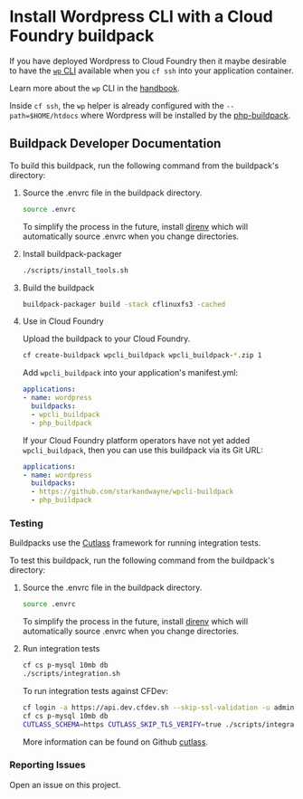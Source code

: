 # Install Wordpress CLI with a Cloud Foundry buildpack

If you have deployed Wordpress to Cloud Foundry then it maybe desirable to have the [`wp` CLI](https://wp-cli.org/) available when you `cf ssh` into your application container.

Learn more about the `wp` CLI in the [handbook](https://make.wordpress.org/cli/handbook/).

Inside `cf ssh`, the `wp` helper is already configured with the `--path=$HOME/htdocs` where Wordpress will be installed by the [php-buildpack](https://github.com/cloudfoundry/php-buildpack).

## Buildpack Developer Documentation

To build this buildpack, run the following command from the buildpack's directory:

1. Source the .envrc file in the buildpack directory.

    ```bash
    source .envrc
    ```

    To simplify the process in the future, install [direnv](https://direnv.net/) which will automatically source .envrc when you change directories.

1. Install buildpack-packager

    ```bash
    ./scripts/install_tools.sh
    ```

1. Build the buildpack

    ```bash
    buildpack-packager build -stack cflinuxfs3 -cached
    ```

1. Use in Cloud Foundry

    Upload the buildpack to your Cloud Foundry.

    ```bash
    cf create-buildpack wpcli_buildpack wpcli_buildpack-*.zip 1
    ```

    Add `wpcli_buildpack` into your application's manifest.yml:

    ```yaml
    applications:
    - name: wordpress
      buildpacks:
      - wpcli_buildpack
      - php_buildpack
    ```

    If your Cloud Foundry platform operators have not yet added `wpcli_buildpack`, then you can use this buildpack via its Git URL:

    ```yaml
    applications:
    - name: wordpress
      buildpacks:
      - https://github.com/starkandwayne/wpcli-buildpack
      - php_buildpack
    ```

### Testing

Buildpacks use the [Cutlass](https://github.com/cloudfoundry/libbuildpack/cutlass) framework for running integration tests.

To test this buildpack, run the following command from the buildpack's directory:

1. Source the .envrc file in the buildpack directory.

    ```bash
    source .envrc
    ```

    To simplify the process in the future, install [direnv](https://direnv.net/) which will automatically source .envrc when you change directories.

1. Run integration tests

    ```bash
    cf cs p-mysql 10mb db
    ./scripts/integration.sh
    ```

    To run integration tests against CFDev:

    ```bash
    cf login -a https://api.dev.cfdev.sh --skip-ssl-validation -u admin -p admin
    cf cs p-mysql 10mb db
    CUTLASS_SCHEMA=https CUTLASS_SKIP_TLS_VERIFY=true ./scripts/integration.sh
    ```

    More information can be found on Github [cutlass](https://github.com/cloudfoundry/libbuildpack/cutlass).

### Reporting Issues

Open an issue on this project.